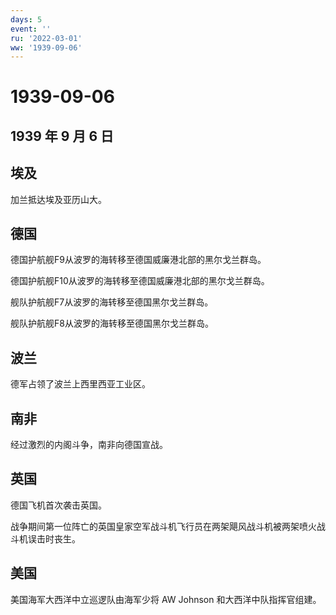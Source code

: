 ```yaml
---
days: 5
event: ''
ru: '2022-03-01'
ww: '1939-09-06'
---
```


# 1939-09-06

## 1939 年 9 月 6 日

## 埃及

加兰抵达埃及亚历山大。

## 德国

德国护航舰F9从波罗的海转移至德国威廉港北部的黑尔戈兰群岛。

德国护航舰F10从波罗的海转移至德国威廉港北部的黑尔戈兰群岛。

舰队护航舰F7从波罗的海转移至德国黑尔戈兰群岛。

舰队护航舰F8从波罗的海转移至德国黑尔戈兰群岛。

## 波兰

德军占领了波兰上西里西亚工业区。

## 南非

经过激烈的内阁斗争，南非向德国宣战。

## 英国

德国飞机首次袭击英国。

战争期间第一位阵亡的英国皇家空军战斗机飞行员在两架飓风战斗机被两架喷火战斗机误击时丧生。

## 美国

美国海军大西洋中立巡逻队由海军少将 AW Johnson 和大西洋中队指挥官组建。
